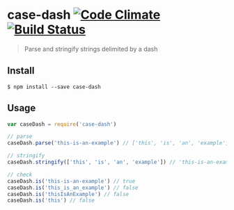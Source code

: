 case-dash [![Code Climate](https://codeclimate.com/github/ileri/case-dash/badges/gpa.svg)](https://codeclimate.com/github/ileri/case-dash) [![Build Status](https://travis-ci.org/ileri/case-dash.svg)](https://travis-ci.org/ileri/case-dash)
==============
> Parse and stringify strings delimited by a dash

Install
--------------
```
$ npm install --save case-dash
```

Usage
--------------
```js
var caseDash = require('case-dash')

// parse
caseDash.parse('this-is-an-example') // ['this', 'is', 'an', 'example']

// stringify
caseDash.stringify(['this', 'is', 'an', 'example']) // 'this-is-an-example'

// check
caseDash.is('this-is-an-example') // true
caseDash.is('this_is_an_example') // false
caseDash.is('thisIsAnExample') // false
caseDash.is('this') // false
```
